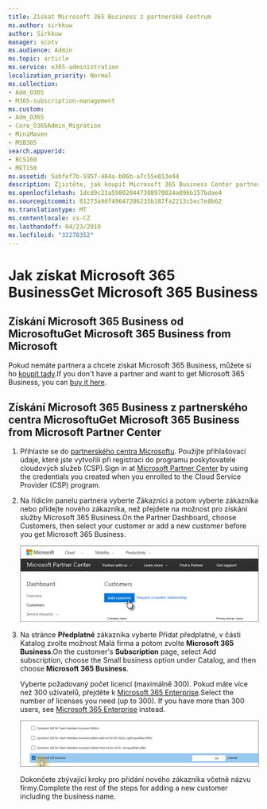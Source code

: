 ```yaml
---
title: Získat Microsoft 365 Business z partnerské Centrum
ms.author: sirkkuw
author: Sirkkuw
manager: scotv
ms.audience: Admin
ms.topic: article
ms.service: o365-administration
localization_priority: Normal
ms.collection:
- Adm_O365
- M365-subscription-management
ms.custom:
- Adm_O365
- Core_O365Admin_Migration
- MiniMaven
- MSB365
search.appverid:
- BCS160
- MET150
ms.assetid: 5abfef7b-5957-484a-b06b-a7c55e013e44
description: Zjistěte, jak koupit Microsoft 365 Business Center partnera společnosti Microsoft.
ms.openlocfilehash: 1dcd9c21a598020447308970024a896b157bdae4
ms.sourcegitcommit: 81273a9df49647286235b187fa2213c5ec7e8b62
ms.translationtype: MT
ms.contentlocale: cs-CZ
ms.lasthandoff: 04/23/2019
ms.locfileid: "32278352"
---
```

# <a name="get-microsoft-365-business"></a><span data-ttu-id="65c58-103">Jak získat Microsoft 365 Business</span><span class="sxs-lookup"><span data-stu-id="65c58-103">Get Microsoft 365 Business</span></span>

## <a name="get-microsoft-365-business-from-microsoft"></a><span data-ttu-id="65c58-104">Získání Microsoft 365 Business od Microsoftu</span><span class="sxs-lookup"><span data-stu-id="65c58-104">Get Microsoft 365 Business from Microsoft</span></span>

<span data-ttu-id="65c58-105">Pokud nemáte partnera a chcete získat Microsoft 365 Business, můžete si ho [koupit tady](https://www.microsoft.com/en-US/microsoft-365/business).</span><span class="sxs-lookup"><span data-stu-id="65c58-105">If you don't have a partner and want to get Microsoft 365 Business, you can [buy it here](https://www.microsoft.com/en-US/microsoft-365/business).</span></span>
  
## <a name="get-microsoft-365-business-from-microsoft-partner-center"></a><span data-ttu-id="65c58-106">Získání Microsoft 365 Business z partnerského centra Microsoftu</span><span class="sxs-lookup"><span data-stu-id="65c58-106">Get Microsoft 365 Business from Microsoft Partner Center</span></span>

1. <span data-ttu-id="65c58-107">Přihlaste se do [partnerského centra Microsoftu](https://go.microsoft.com/fwlink/p/?linkid=849910). Použijte přihlašovací údaje, které jste vytvořili při registraci do programu poskytovatele cloudových služeb (CSP).</span><span class="sxs-lookup"><span data-stu-id="65c58-107">Sign in at [Microsoft Partner Center](https://go.microsoft.com/fwlink/p/?linkid=849910) by using the credentials you created when you enrolled to the Cloud Service Provider (CSP) program.</span></span> 
    
2. <span data-ttu-id="65c58-108">Na řídicím panelu partnera vyberte Zákazníci a potom vyberte zákazníka nebo přidejte nového zákazníka, než přejdete na možnost pro získání služby Microsoft 365 Business.</span><span class="sxs-lookup"><span data-stu-id="65c58-108">On the Partner Dashboard, choose Customers, then select your customer or add a new customer before you get Microsoft 365 Business.</span></span>
    
    ![In the Microsoft Partner center, add a new customer.](media/ec807d07-bbd2-411f-8fe1-c644cf9a3882.png)
  
3. <span data-ttu-id="65c58-110">Na stránce **Předplatné** zákazníka vyberte Přidat předplatné, v části Katalog zvolte možnost Malá firma a potom zvolte **Microsoft 365 Business**.</span><span class="sxs-lookup"><span data-stu-id="65c58-110">On the customer's **Subscription** page, select Add subscription, choose the Small business option under Catalog, and then choose **Microsoft 365 Business**.</span></span>
    
    <span data-ttu-id="65c58-p101">Vyberte požadovaný počet licencí (maximálně 300). Pokud máte více než 300 uživatelů, přejděte k [Microsoft 365 Enterprise](https://go.microsoft.com/fwlink/p/?linkid=862316).</span><span class="sxs-lookup"><span data-stu-id="65c58-p101">Select the number of licenses you need (up to 300). If you have more than 300 users, see [Microsoft 365 Enterprise](https://go.microsoft.com/fwlink/p/?linkid=862316) instead.</span></span> 
    
    ![On the New subscription page choose small business.](media/52d99e89-2175-4974-84bb-dd626048541b.png)
  
    <span data-ttu-id="65c58-114">Dokončete zbývající kroky pro přidání nového zákazníka včetně názvu firmy.</span><span class="sxs-lookup"><span data-stu-id="65c58-114">Complete the rest of the steps for adding a new customer including the business name.</span></span>
    


